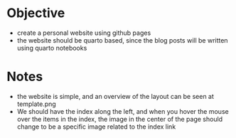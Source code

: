 # Objective
- create a personal website using github pages
- the website should be quarto based, since the blog posts will be written using quarto notebooks

# Notes
- the website is simple, and an overview of the layout can be seen at template.png
- We should have the index along the left, and when you hover the mouse over the items in the index, the image in the center of the page should change to be a specific image related to the index link
